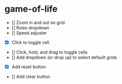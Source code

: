 # game-of-life

- [] Zoom in and out on grid
- [] Rules dropdown
- [] Speed adjuster
- [x] Click to toggle cell
- [] Click, hold, and drag to toggle cells
- [] Add dropdown (or drop up) to select default grids
- [x] Add reset button
- [] Add clear button
